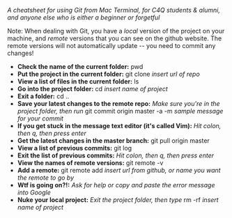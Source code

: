 *A cheatsheet for using Git from Mac Terminal, for C4Q students & alumni, and anyone else who is either a beginner or forgetful*

Note: When dealing with Git, you have a *local* version of the project on your
machine, and *remote* versions that you can see on the github website. The remote
versions will not automatically update -- you need to commit any changes!

* **Check the name of the current folder:** pwd
* **Put the project in the current folder:** git clone *insert url of repo*
* **View a list of files in the current folder:** ls
* **Go into the project folder:** cd *insert name of project*
* **Exit a folder:**  cd ..
* **Save your latest changes to the remote repo:** *Make sure you're in the project 
folder, then run* git commit origin master -a -m *sample message for your commit*
* **If you get stuck in the message text editor (it's called Vim):** *Hit colon,
then q, then press enter*
* **Get the latest changes in the master branch:** git pull origin master
* **View a list of previous commits:** git log
* **Exit the list of previous commits:** *Hit colon, then q, then press enter*
* **View the names of remote versions:** git remote -v
* **Add a remote:** git remote add *insert url from github, or name you want the remote to go by*
* **Wtf is going on?!:** *Ask for help or copy and paste the error message into Google* 
* **Nuke your local project:** *Exit the project folder, then type* rm -rf *insert name of project*
